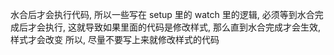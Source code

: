 水合后才会执行代码, 所以一些写在 setup 里的 watch 里的逻辑, 必须等到水合完成后才会执行, 这就导致如果里面的代码是修改样式, 那么直到水合完成才会生效, 样式才会改变
所以, 尽量不要写上来就修改样式的代码
